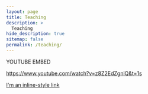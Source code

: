 ```yaml
---
layout: page
title: Teaching
description: >
  Teaching
hide_description: true
sitemap: false
permalink: /teaching/
---
```



YOUTUBE EMBED

https://www.youtube.com/watch?v=z8Z2EdZgnlQ&t=1s


[I'm an inline-style link](/teaching/book/)


